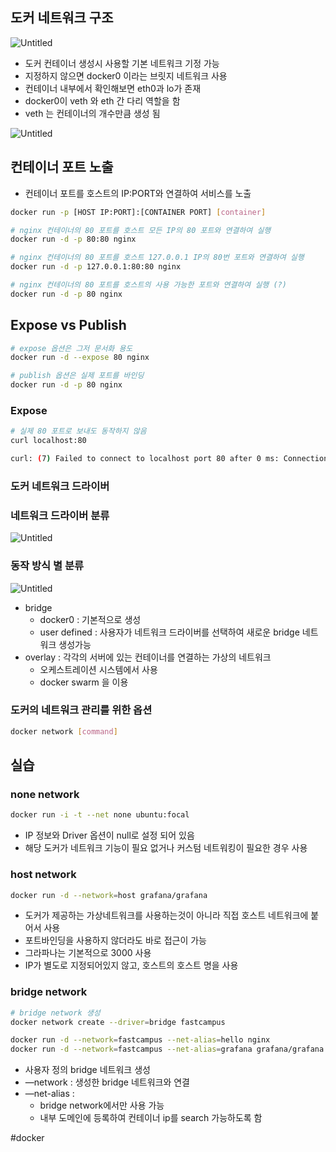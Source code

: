 ## 도커 네트워크 구조

![Untitled](networks-archi.png)

- 도커 컨테이너 생성시 사용할 기본 네트워크 기정 가능
- 지정하지 않으면 docker0 이라는 브릿지 네트워크 사용
- 컨테이너 내부에서 확인해보면 eth0과 lo가 존재
- docker0이 veth 와 eth 간 다리 역할을 함
- veth 는 컨테이너의 개수만큼 생성 됨

![Untitled](networks-command.png)

## 컨테이너 포트 노출

- 컨테이너 포트를 호스트의 IP:PORT와 연결하여 서비스를 노출

```bash
docker run -p [HOST IP:PORT]:[CONTAINER PORT] [container]

# nginx 컨테이너의 80 포트를 호스트 모든 IP의 80 포트와 연결하여 실행
docker run -d -p 80:80 nginx

# nginx 컨테이너의 80 포트를 호스트 127.0.0.1 IP의 80번 포트와 연결하여 실행
docker run -d -p 127.0.0.1:80:80 nginx

# nginx 컨테이너의 80 포트를 호스트의 사용 가능한 포트와 연결하여 실행 (?)
docker run -d -p 80 nginx
```

## Expose vs Publish

```bash
# expose 옵션은 그저 문서화 용도
docker run -d --expose 80 nginx

# publish 옵션은 실제 포트를 바인딩
docker run -d -p 80 nginx
```

### Expose

```bash
# 실제 80 포트로 보내도 동작하지 않음
curl localhost:80

curl: (7) Failed to connect to localhost port 80 after 0 ms: Connection refused
```

### 도커 네트워크 드라이버

### 네트워크 드라이버 분류

![Untitled](networks-driver.png)

### 동작 방식 별 분류

![Untitled](networks-active.png)

- bridge
    - docker0 : 기본적으로 생성
    - user defined : 사용자가 네트워크 드라이버를 선택하여 새로운 bridge 네트워크 생성가능
- overlay : 각각의 서버에 있는 컨테이너를 연결하는 가상의 네트워크
    - 오케스트레이션 시스템에서 사용
    - docker swarm 을 이용

### 도커의 네트워크 관리를 위한 옵션

```bash
docker network [command]
```

## 실습

### none network

```bash
docker run -i -t --net none ubuntu:focal
```

- IP 정보와 Driver 옵션이 null로 설정 되어 있음
- 해당 도커가 네트워크 기능이 필요 없거나 커스텀 네트워킹이 필요한 경우 사용

### host network

```bash
docker run -d --network=host grafana/grafana
```

- 도커가 제공하는 가상네트워크를 사용하는것이 아니라 직접 호스트 네트워크에 붙어서 사용
- 포트바인딩을 사용하지 않더라도 바로 접근이 가능
- 그라파나는 기본적으로 3000 사용
- IP가 별도로 지정되어있지 않고, 호스트의 호스트 명을 사용

### bridge network

```bash
# bridge network 생성
docker network create --driver=bridge fastcampus

docker run -d --network=fastcampus --net-alias=hello nginx
docker run -d --network=fastcampus --net-alias=grafana grafana/grafana
```

- 사용자 정의 bridge 네트워크 생성
- —network : 생성한 bridge 네트워크와 연결
- —net-alias :
    - bridge network에서만 사용 가능
    - 내부 도메인에 등록하여 컨테이너 ip를 search 가능하도록 함

#docker 